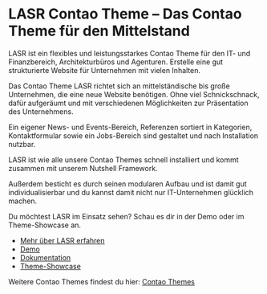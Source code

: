 # LASR Contao Theme – Das Contao Theme für den Mittelstand

LASR ist ein flexibles und leistungsstarkes Contao Theme für den IT- und Finanzbereich, Architekturbüros und Agenturen. Erstelle eine gut strukturierte Website für Unternehmen mit vielen Inhalten.

Das Contao Theme LASR richtet sich an mittelständische bis große Unternehmen, die eine neue Website benötigen. Ohne viel Schnickschnack, dafür aufgeräumt und mit verschiedenen Möglichkeiten zur Präsentation des Unternehmens.

Ein eigener News- und Events-Bereich, Referenzen sortiert in Kategorien, Kontaktformular sowie ein Jobs-Bereich sind gestaltet und nach Installation nutzbar.

LASR ist wie alle unsere Contao Themes schnell installiert und kommt zusammen mit unserem Nutshell Framework.

Außerdem besticht es durch seinen modularen Aufbau und ist damit gut individualisierbar und du kannst damit nicht nur IT-Unternehmen glücklich machen.

Du möchtest LASR im Einsatz sehen? Schau es dir in der Demo oder im Theme-Showcase an.

- [Mehr über LASR erfahren](https://erdmann-freunde.de/contao-themes/lasr)
- [Demo](https://lasr-4.contao-theme.de/)
- [Dokumentation](https://erdmann-freunde.de/dokumentationen/contao-themes)
- [Theme-Showcase](https://erdmann-freunde.de/contao-themes/showcase)

Weitere Contao Themes findest du hier: [Contao Themes](https://erdmann-freunde.de/contao-themes)
